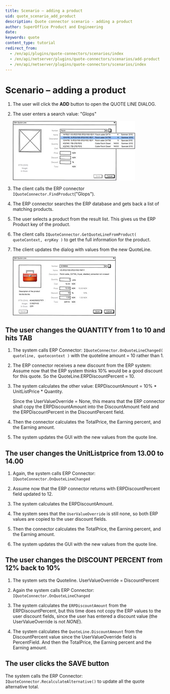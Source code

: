 ```yaml
---
title: Scenario – adding a product
uid: quote_scenario_add_product
description: Quote connector scenario - adding a product
author: SuperOffice Product and Engineering
date:
keywords: quote
content_type: tutorial
redirect_from:
  - /en/api/plugins/quote-connectors/scenarios/index
  - /en/api/netserver/plugins/quote-connectors/scenarios/add-product
  - /en/api/netserver/plugins/quote-connectors/scenarios/index
---
```


# Scenario – adding a product

1. The user will click the **ADD** button to open the QUOTE LINE DIALOG.

2. The user enters a search value: "Glops"

    ![40][img1]

3. The client calls the ERP connector `IQuoteConnector.FindProduct`("Glops").

4. The ERP connector searches the ERP database and gets back a list of matching products.

5. The user selects a product from the result list. This gives us the ERP Product key of the product.

6. The client calls `IQuoteConnector.GetQuoteLineFromProduct( quoteContext, erpKey )` to get the full information for the product.

7. The client updates the dialog with values from the new QuoteLine.

    ![41][img2]

## The user changes the QUANTITY from 1 to 10 and hits TAB

1. The system calls ERP Connector: `IQuoteConnector.OnQuoteLineChanged( quoteline, quotecontext )` with the quoteline amount = 10 rather than 1.

2. The ERP connector receives a new discount from the ERP system: Assume now that the ERP system thinks 10% would be a good discount for this quote. So the QuoteLine.ERPDiscountPercent = 10.

3. The system calculates the other value: ERPDiscountAmount = 10% \* UnitListPrice \* Quantity.

    Since the UserValueOverride = None, this means that the ERP connector shall copy the ERPDiscountAmount into the DiscountAmount field and the ERPDiscountPercent in the DiscountPercent field.

4. Then the connector calculates the TotalPrice, the Earning percent, and the Earning amount.

5. The system updates the GUI with the new values from the quote line.

## The user changes the UnitListprice from 13.00 to 14.00

1. Again, the system calls ERP Connector: `IQuoteConnector.OnQuoteLineChanged`

2. Assume now that the ERP connector returns with ERPDiscountPercent field updated to 12.

3. The system calculates the ERPDiscountAmount.

4. The system sees that the `UserValueOverride` is still none, so both ERP values are copied to the user discount fields.

5. Then the connector calculates the TotalPrice, the Earning percent, and the Earning amount.

6. The system updates the GUI with the new values from the quote line.

## The user changes the DISCOUNT PERCENT from 12% back to 10%

1. The system sets the Quoteline. UserValueOverride = DiscountPercent

2. Again the system calls ERP Connector: `IQuoteConnector.OnQuoteLineChanged`

3. The system calculates the `ERPDiscountAmount` from the ERPDiscountPercent, but this time does not copy the ERP values to the user discount fields, since the user has entered a discount value (the UserValueOverride is not *NONE*).

4. The system calculates the `QuoteLine.DiscountAmount` from the DiscountPercent value since the UserValueOverride field is PercentField. And then the TotalPrice, the Earning percent and the Earning amount.

## The user clicks the SAVE button

The system calls the ERP Connector: `IQuoteConnector.RecalculateAlternative()` to update all the quote alternative total.

<!-- Referenced images -->
[img1]: media/image040.jpg
[img2]: media/image041.jpg
